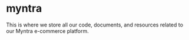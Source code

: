 # myntra
This is where we store all our code, documents, and resources related to our Myntra e-commerce platform. 
